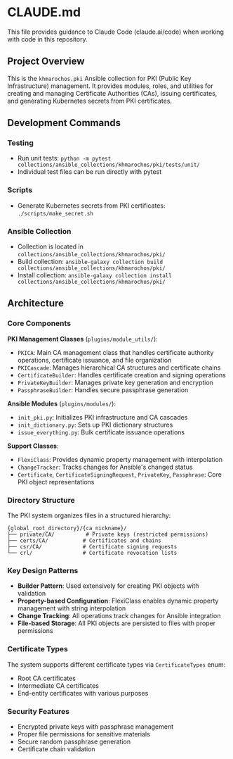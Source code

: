 # CLAUDE.md

This file provides guidance to Claude Code (claude.ai/code) when working with code in this repository.

## Project Overview

This is the `khmarochos.pki` Ansible collection for PKI (Public Key Infrastructure) management. It provides modules, roles, and utilities for creating and managing Certificate Authorities (CAs), issuing certificates, and generating Kubernetes secrets from PKI certificates.

## Development Commands

### Testing
- Run unit tests: `python -m pytest collections/ansible_collections/khmarochos/pki/tests/unit/`
- Individual test files can be run directly with pytest

### Scripts
- Generate Kubernetes secrets from PKI certificates: `./scripts/make_secret.sh`

### Ansible Collection
- Collection is located in `collections/ansible_collections/khmarochos/pki/`
- Build collection: `ansible-galaxy collection build collections/ansible_collections/khmarochos/pki/`
- Install collection: `ansible-galaxy collection install collections/ansible_collections/khmarochos/pki/`

## Architecture

### Core Components

**PKI Management Classes** (`plugins/module_utils/`):
- `PKICA`: Main CA management class that handles certificate authority operations, certificate issuance, and file organization
- `PKICascade`: Manages hierarchical CA structures and certificate chains
- `CertificateBuilder`: Handles certificate creation and signing operations
- `PrivateKeyBuilder`: Manages private key generation and encryption
- `PassphraseBuilder`: Handles secure passphrase generation

**Ansible Modules** (`plugins/modules/`):
- `init_pki.py`: Initializes PKI infrastructure and CA cascades
- `init_dictionary.py`: Sets up PKI dictionary structures
- `issue_everything.py`: Bulk certificate issuance operations

**Support Classes**:
- `FlexiClass`: Provides dynamic property management with interpolation
- `ChangeTracker`: Tracks changes for Ansible's changed status
- `Certificate`, `CertificateSigningRequest`, `PrivateKey`, `Passphrase`: Core PKI object representations

### Directory Structure

The PKI system organizes files in a structured hierarchy:
```
{global_root_directory}/{ca_nickname}/
├── private/CA/          # Private keys (restricted permissions)
├── certs/CA/           # Certificates and chains
├── csr/CA/             # Certificate signing requests
└── crl/                # Certificate revocation lists
```

### Key Design Patterns

- **Builder Pattern**: Used extensively for creating PKI objects with validation
- **Property-based Configuration**: FlexiClass enables dynamic property management with string interpolation
- **Change Tracking**: All operations track changes for Ansible integration
- **File-based Storage**: All PKI objects are persisted to files with proper permissions

### Certificate Types

The system supports different certificate types via `CertificateTypes` enum:
- Root CA certificates
- Intermediate CA certificates  
- End-entity certificates with various purposes

### Security Features

- Encrypted private keys with passphrase management
- Proper file permissions for sensitive materials
- Secure random passphrase generation
- Certificate chain validation